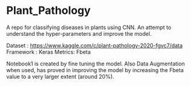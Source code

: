 # Plant_Pathology
A repo  for classifying diseases in plants using CNN. An attempt to understand the hyper-parameters and improve the model.

Dataset : https://www.kaggle.com/c/plant-pathology-2020-fgvc7/data
Framework : Keras 
Metrics: Fbeta

 
Notebook1 is created by fine tuning the model. Also Data Augmentation when used, has proved in improving the model by increasing the Fbeta value to a very larger extent (around 20%).


